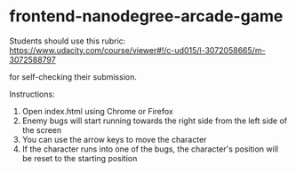 frontend-nanodegree-arcade-game
===============================

Students should use this rubric: https://www.udacity.com/course/viewer#!/c-ud015/l-3072058665/m-3072588797

for self-checking their submission.

Instructions:
1. Open index.html using Chrome or Firefox
2. Enemy bugs will start running towards the right side from the left side of the screen
3. You can use the arrow keys to move the character
4. If the character runs into one of the bugs, the character's position will be reset to the starting position